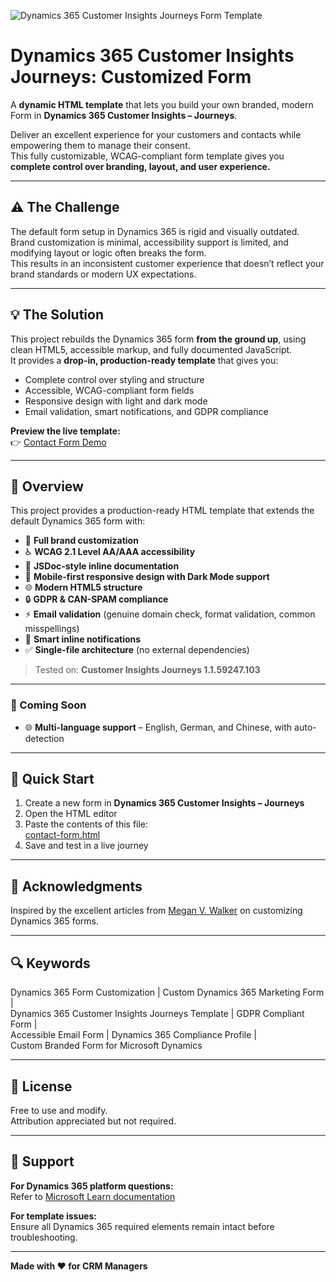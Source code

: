 ![Dynamics 365 Customer Insights Journeys Form Template](https://repository-images.githubusercontent.com/1078737337/458a5796-de1b-4306-b985-40e5db41c48d)

# Dynamics 365 Customer Insights Journeys: Customized Form

A **dynamic HTML template** that lets you build your own branded, modern Form in **Dynamics 365 Customer Insights – Journeys**.

Deliver an excellent experience for your customers and contacts while empowering them to manage their consent.  
This fully customizable, WCAG-compliant form template gives you **complete control over branding, layout, and user experience.**

---

## ⚠️ The Challenge

The default form setup in Dynamics 365 is rigid and visually outdated.  
Brand customization is minimal, accessibility support is limited, and modifying layout or logic often breaks the form.  
This results in an inconsistent customer experience that doesn’t reflect your brand standards or modern UX expectations.

---

## 💡 The Solution

This project rebuilds the Dynamics 365 form **from the ground up**, using clean HTML5, accessible markup, and fully documented JavaScript.  
It provides a **drop-in, production-ready template** that gives you:

- Complete control over styling and structure  
- Accessible, WCAG-compliant form fields  
- Responsive design with light and dark mode  
- Email validation, smart notifications, and GDPR compliance

**Preview the live template:**  
👉 [Contact Form Demo](https://mylokaye.info/Dynamic-Templates/templates/contact-form.html)

---

## 📖 Overview

This project provides a production-ready HTML template that extends the default Dynamics 365 form with:

- 🎨 **Full brand customization**
- ♿ **WCAG 2.1 Level AA/AAA accessibility**
- 📝 **JSDoc-style inline documentation**
- 📱 **Mobile-first responsive design with Dark Mode support**
- 🌐 **Modern HTML5 structure**
- 🔒 **GDPR & CAN-SPAM compliance**
- ⚡ **Email validation** (genuine domain check, format validation, common misspellings)
- 💬 **Smart inline notifications**
- ✅ **Single-file architecture** (no external dependencies)

> Tested on: **Customer Insights Journeys 1.1.59247.103**

---

### 🧭 Coming Soon

- 🌐 **Multi-language support** – English, German, and Chinese, with auto-detection

---

## 🚀 Quick Start

1. Create a new form in **Dynamics 365 Customer Insights – Journeys**  
2. Open the HTML editor  
3. Paste the contents of this file:  
   [contact-form.html](https://github.com/mylokaye/Dynamic-Templates/blob/ca7172bff2b14a1578c59f51b6df1cb71ec2a9e6/templates/contact-form.html)  
4. Save and test in a live journey

---

## 🙏 Acknowledgments

Inspired by the excellent articles from [Megan V. Walker](https://meganvwalker.com) on customizing Dynamics 365 forms.

---

## 🔍 Keywords

Dynamics 365 Form Customization | Custom Dynamics 365 Marketing Form |  
Dynamics 365 Customer Insights Journeys Template | GDPR Compliant Form |  
Accessible Email Form | Dynamics 365 Compliance Profile |  
Custom Branded Form for Microsoft Dynamics

---

## 📄 License

Free to use and modify.  
Attribution appreciated but not required.

---

## 💬 Support

**For Dynamics 365 platform questions:**  
Refer to [Microsoft Learn documentation](https://learn.microsoft.com/en-us/dynamics365/customer-insights/)

**For template issues:**  
Ensure all Dynamics 365 required elements remain intact before troubleshooting.

---

**Made with ❤️ for CRM Managers**
